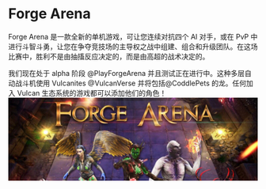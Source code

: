 # Forge Arena

Forge Arena 是一款全新的单机游戏，可让您连续对抗四个 AI 对手，或在 PvP 中进行斗智斗勇，让您在争夺竞技场的主导权之战中组建、组合和升级团队。在这场比赛中，胜利不是由抽搐反应决定的，而是由高超的战术决定的。

我们现在处于 alpha 阶段
@PlayForgeArena
 并且测试正在进行中。这种多层自动战斗机使用 Vulcanites
@VulcanVerse
 并将包括@CoddlePets 的龙。任何加入 Vulcan 生态系统的游戏都可以添加他们的角色！![1500x500](1500x500.jpg)
